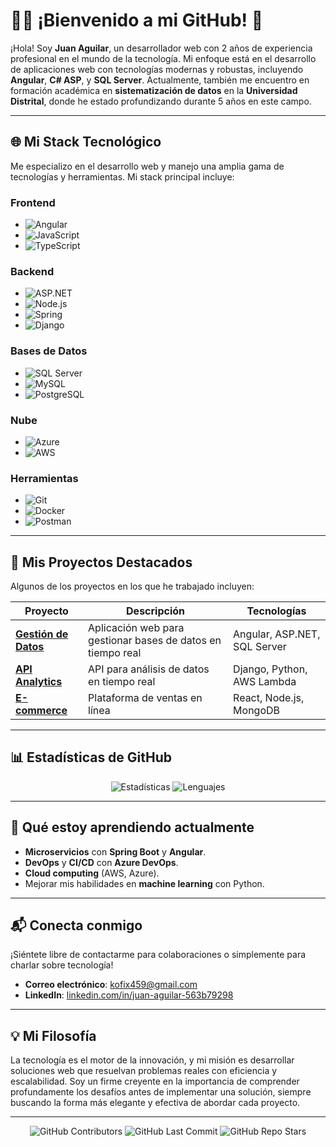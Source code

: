 # 👨‍💻 ¡Bienvenido a mi GitHub! 🚀

¡Hola! Soy **Juan Aguilar**, un desarrollador web con 2 años de experiencia profesional en el mundo de la tecnología. Mi enfoque está en el desarrollo de aplicaciones web con tecnologías modernas y robustas, incluyendo **Angular**, **C# ASP**, y **SQL Server**. Actualmente, también me encuentro en formación académica en **sistematización de datos** en la **Universidad Distrital**, donde he estado profundizando durante 5 años en este campo.

---

## 🌐 Mi Stack Tecnológico

Me especializo en el desarrollo web y manejo una amplia gama de tecnologías y herramientas. Mi stack principal incluye:

### **Frontend**
- ![Angular](https://img.shields.io/badge/Angular-E23237?style=for-the-badge&logo=angular&logoColor=white)
- ![JavaScript](https://img.shields.io/badge/JavaScript-F7DF1E?style=for-the-badge&logo=javascript&logoColor=black)
- ![TypeScript](https://img.shields.io/badge/TypeScript-3178C6?style=for-the-badge&logo=typescript&logoColor=white)

### **Backend**
- ![ASP.NET](https://img.shields.io/badge/ASP.NET-512BD4?style=for-the-badge&logo=dotnet&logoColor=white)
- ![Node.js](https://img.shields.io/badge/Node.js-339933?style=for-the-badge&logo=node.js&logoColor=white)
- ![Spring](https://img.shields.io/badge/Spring-6DB33F?style=for-the-badge&logo=spring&logoColor=white)
- ![Django](https://img.shields.io/badge/Django-092E20?style=for-the-badge&logo=django&logoColor=white)

### **Bases de Datos**
- ![SQL Server](https://img.shields.io/badge/SQL%20Server-CC2927?style=for-the-badge&logo=microsoft-sql-server&logoColor=white)
- ![MySQL](https://img.shields.io/badge/MySQL-4479A1?style=for-the-badge&logo=mysql&logoColor=white)
- ![PostgreSQL](https://img.shields.io/badge/PostgreSQL-4169E1?style=for-the-badge&logo=postgresql&logoColor=white)

### **Nube**
- ![Azure](https://img.shields.io/badge/Azure-0089D6?style=for-the-badge&logo=microsoft-azure&logoColor=white)
- ![AWS](https://img.shields.io/badge/AWS-232F3E?style=for-the-badge&logo=amazon-aws&logoColor=white)

### **Herramientas**
- ![Git](https://img.shields.io/badge/Git-F05032?style=for-the-badge&logo=git&logoColor=white)
- ![Docker](https://img.shields.io/badge/Docker-2496ED?style=for-the-badge&logo=docker&logoColor=white)
- ![Postman](https://img.shields.io/badge/Postman-FF6C37?style=for-the-badge&logo=postman&logoColor=white)

---

## 📂 Mis Proyectos Destacados

Algunos de los proyectos en los que he trabajado incluyen:

| Proyecto | Descripción | Tecnologías |
|----------|-------------|-------------|
| **[Gestión de Datos](#)** | Aplicación web para gestionar bases de datos en tiempo real | Angular, ASP.NET, SQL Server |
| **[API Analytics](#)** | API para análisis de datos en tiempo real | Django, Python, AWS Lambda |
| **[E-commerce](#)** | Plataforma de ventas en línea | React, Node.js, MongoDB |

---

## 📊 Estadísticas de GitHub

<div align="center">

![Estadísticas](https://github-readme-stats.vercel.app/api?username=tuusuario&show_icons=true&theme=radical&hide_title=true&hide=prs,issues)
![Lenguajes](https://github-readme-stats.vercel.app/api/top-langs/?username=tuusuario&layout=compact&theme=radical&langs_count=6)

</div>

---

## 🌱 Qué estoy aprendiendo actualmente

- **Microservicios** con **Spring Boot** y **Angular**.
- **DevOps** y **CI/CD** con **Azure DevOps**.
- **Cloud computing** (AWS, Azure).
- Mejorar mis habilidades en **machine learning** con Python.

---

## 📬 Conecta conmigo

¡Siéntete libre de contactarme para colaboraciones o simplemente para charlar sobre tecnología!

- **Correo electrónico**: [kofix459@gmail.com](mailto:kofix459@gmail.com)
- **LinkedIn**: [linkedin.com/in/juan-aguilar-563b79298](https://www.linkedin.com/in/juan-aguilar-563b79298/)

---

## 💡 Mi Filosofía

La tecnología es el motor de la innovación, y mi misión es desarrollar soluciones web que resuelvan problemas reales con eficiencia y escalabilidad. Soy un firme creyente en la importancia de comprender profundamente los desafíos antes de implementar una solución, siempre buscando la forma más elegante y efectiva de abordar cada proyecto.

---

<div align="center">

![GitHub Contributors](https://img.shields.io/github/contributors/tuusuario/tuusuario?color=blueviolet)
![GitHub Last Commit](https://img.shields.io/github/last-commit/tuusuario/tuusuario?color=success)
![GitHub Repo Stars](https://img.shields.io/github/stars/tuusuario/tuusuario?style=social)

</div>
